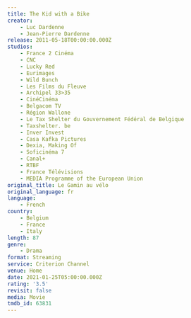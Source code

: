 ```yaml
---
title: The Kid with a Bike
creator:
    - Luc Dardenne
    - Jean-Pierre Dardenne
release: 2011-05-18T00:00:00.000Z
studios:
    - France 2 Cinéma
    - CNC
    - Lucky Red
    - Eurimages
    - Wild Bunch
    - Les Films du Fleuve
    - Archipel 33>35
    - CinéCinéma
    - Belgacom TV
    - Région Wallone
    - Le Tax Shelter du Gouvernement Fédéral de Belgique
    - Taxshelter. be
    - Inver Invest
    - Casa Kafka Pictures
    - Dexia, Making Of
    - Soficinéma 7
    - Canal+
    - RTBF
    - France Télévisions
    - MEDIA Programme of the European Union
original_title: Le Gamin au vélo
original_language: fr
language:
    - French
country:
    - Belgium
    - France
    - Italy
length: 87
genre:
    - Drama
format: Streaming
service: Criterion Channel
venue: Home
date: 2021-01-25T05:00:00.000Z
rating: '3.5'
revisit: false
media: Movie
tmdb_id: 63831
---
```



